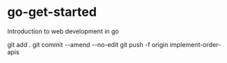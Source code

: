 # go-get-started

Introduction to web development in go

git add . 
git commit --amend --no-edit
git push -f origin implement-order-apis


